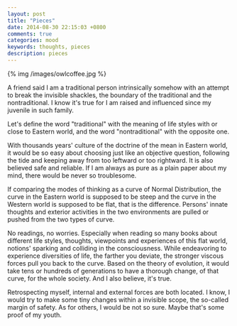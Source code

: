 ```yaml
---
layout: post
title: "Pieces"
date: 2014-08-30 22:15:03 +0800
comments: true
categories: mood
keywords: thoughts, pieces
description: pieces
---
```

{% img /images/owlcoffee.jpg %}

A friend said I am a traditional person intrinsically somehow with an attempt to break the invisible shackles, the boundary of the traditional and the nontraditional. I know it's true for I am raised and influenced since my juvenile in such family.<!--more-->  
  
Let's define the word "traditional" with the meaning of life styles with or close to Eastern world, and the word "nontraditional" with the opposite one.  
  
With thousands years' culture of the doctrine of the mean in Eastern world, it would be so easy about choosing just like an objective question, following the tide and keeping away from too leftward or too rightward. It is also believed safe and reliable. If I am always as pure as a plain paper about my mind, there would be never so troublesome.  
  
If comparing the modes of thinking as a curve of Normal Distribution, the curve in the Eastern world is supposed to be steep and the curve in the Western world is supposed to be flat, that is the difference. Persons' innate thoughts and exterior activities in the two environments are pulled or pushed from the two types of curve.
  
No readings, no worries. Especially when reading so many books about different life styles, thoughts, viewpoints and experiences of this flat world, notions' sparking and colliding in the consciousness. While endeavoring to experience diversities of life, the farther you deviate, the stronger viscous forces pull you back to the curve. Based on the theory of evolution, it would take tens or hundreds of generations to have a thorough change, of that curve, for the whole society. And I also believe, it's true.  
  
Retrospecting myself, internal and external forces are both located. I know, I would try to make some tiny changes within a invisible scope, the so-called margin of safety. As for others, I would be not so sure. Maybe that's some proof of my youth.